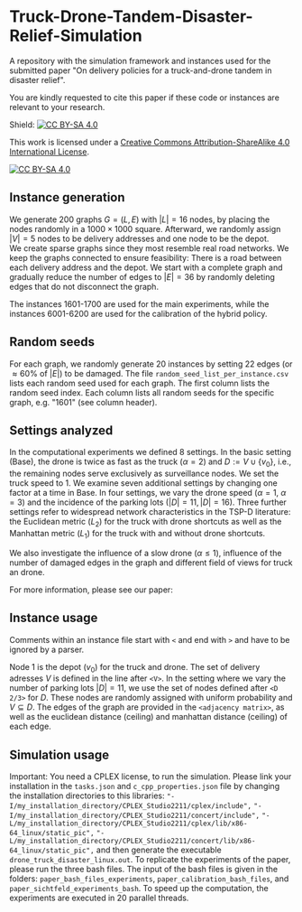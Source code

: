 # Truck-Drone-Tandem-Disaster-Relief-Simulation
A repository with the simulation framework and instances used for the submitted paper "On delivery policies for a truck-and-drone tandem in disaster relief".

You are kindly requested to cite this paper if these code or instances are relevant to your research. 

Shield: [![CC BY-SA 4.0][cc-by-sa-shield]][cc-by-sa]

This work is licensed under a
[Creative Commons Attribution-ShareAlike 4.0 International License][cc-by-sa].

[![CC BY-SA 4.0][cc-by-sa-image]][cc-by-sa]

[cc-by-sa]: http://creativecommons.org/licenses/by-sa/4.0/
[cc-by-sa-image]: https://licensebuttons.net/l/by-sa/4.0/88x31.png
[cc-by-sa-shield]: https://img.shields.io/badge/License-CC%20BY--SA%204.0-lightgrey.svg

## Instance generation
We generate 200 graphs $G=(L,E)$ with $|L|=16$ nodes, by placing the nodes randomly in a $1000 \times 1000$ square. Afterward, we randomly assign $|V|=5$ nodes to be delivery addresses and one node to be the depot.  
We create sparse graphs since they most resemble real road networks. We keep the graphs connected to ensure feasibility: There is a road between each delivery address and the depot. 
We start with a complete graph and gradually reduce the number of edges to $|E|=36$ by randomly deleting edges that do not disconnect the graph. 

The instances 1601-1700 are used for the main experiments, while the instances 6001-6200 are used for the calibration of the hybrid policy.

## Random seeds

For each graph, we randomly generate 20 instances by setting 22 edges (or $\approx 60$% of $|E|$) to be damaged. The file ```random_seed_list_per_instance.csv``` lists each random seed used for each graph. The first column lists the random seed index. Each column lists all random seeds for the specific graph, e.g. "1601" (see column header).

## Settings analyzed
In the computational experiments we defined 8 settings. In the basic setting (Base), the drone is twice as fast as the truck ($\alpha=2$) and $D:=V\cup\{v_0\}$, i.e., the remaining nodes serve exclusively as surveillance nodes. We set the truck speed to 1.
We examine seven additional settings by changing one factor at a time in Base. In four settings, we vary  the drone speed ($\alpha=1$, $\alpha=3$) and the incidence of the parking lots $(|D|=11, |D|=16)$. 
Three further settings refer to widespread network characteristics in the TSP-D literature: the Euclidean metric ($L_2$) for the truck with drone shortcuts as well as the Manhattan metric ($L_1$) for the truck with and without drone shortcuts.  

We also investigate the influence of a slow drone ($\alpha \leq 1$), influence of the number of damaged edges in the graph and different field of views for truck an drone.

For more information, please see our paper: <insert paper link here>

## Instance usage
Comments within an instance file start with ```<``` and end with ```>``` and have to be ignored by a parser.

Node 1 is the depot ($v_0$) for the truck and drone.
The set of delivery adresses $V$ is defined in the line after ```<V>```.
In the setting where we vary the number of parking lots $|D|=11$, we use the set of nodes defined after ```<D 2/3>``` for $D$. These nodes are randomly assigned with uniform probability and $V \subseteq D$.
The edges of the graph are provided in the ```<adjacency matrix>```, as well as the euclidean distance (ceiling) and manhattan distance (ceiling) of each edge.

## Simulation usage

Important: You need a CPLEX license, to run the simulation. Please link your installation in the ```tasks.json``` and ```c_cpp_properties.json``` file by changing the installation directories to this libraries:
```"-I/my_installation_directory/CPLEX_Studio2211/cplex/include",```
```"-I/my_installation_directory/CPLEX_Studio2211/concert/include",```
```"-L/my_installation_directory/CPLEX_Studio2211/cplex/lib/x86-64_linux/static_pic",```
```"-L/my_installation_directory/CPLEX_Studio2211/concert/lib/x86-64_linux/static_pic",``` and then generate the executable ```drone_truck_disaster_linux.out```.
To replicate the experiments of the paper, please run the three bash files. The input of the bash files is given in the folders: ```paper_bash_files_experiments```, ```paper_calibration_bash_files```, and ```paper_sichtfeld_experiments_bash```. To speed up the computation, the experiments are executed in 20 parallel threads.



